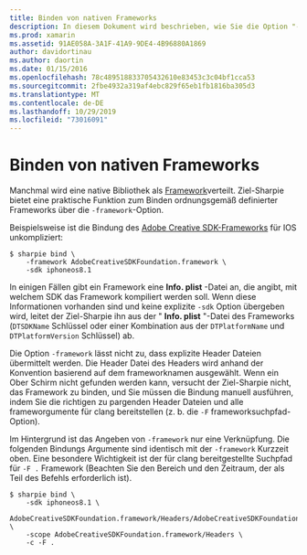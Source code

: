 ```yaml
---
title: Binden von nativen Frameworks
description: In diesem Dokument wird beschrieben, wie Sie die Option "-Framework" von Target Sharpie verwenden, um eine Bindung an eine als Framework verteilte Bibliothek zu erstellen.
ms.prod: xamarin
ms.assetid: 91AE058A-3A1F-41A9-9DE4-4B96880A1869
author: davidortinau
ms.author: daortin
ms.date: 01/15/2016
ms.openlocfilehash: 78c489518833705432610e83453c3c04bf1cca53
ms.sourcegitcommit: 2fbe4932a319af4ebc829f65eb1fb1816ba305d3
ms.translationtype: MT
ms.contentlocale: de-DE
ms.lasthandoff: 10/29/2019
ms.locfileid: "73016091"
---
```

# <a name="binding-native-frameworks"></a>Binden von nativen Frameworks

Manchmal wird eine native Bibliothek als [Framework](https://developer.apple.com/library/mac/documentation/MacOSX/Conceptual/BPFrameworks/Concepts/WhatAreFrameworks.html)verteilt. Ziel-Sharpie bietet eine praktische Funktion zum Binden ordnungsgemäß definierter Frameworks über die `-framework`-Option.

Beispielsweise ist die Bindung des [Adobe Creative SDK-Frameworks](https://creativesdk.adobe.com/downloads.html) für IOS unkompliziert:

```
$ sharpie bind \
    -framework AdobeCreativeSDKFoundation.framework \
    -sdk iphoneos8.1
```

In einigen Fällen gibt ein Framework eine **Info. plist** -Datei an, die angibt, mit welchem SDK das Framework kompiliert werden soll. Wenn diese Informationen vorhanden sind und keine explizite `-sdk` Option übergeben wird, leitet der Ziel-Sharpie ihn aus der " **Info. plist** "-Datei des Frameworks (`DTSDKName` Schlüssel oder einer Kombination aus der `DTPlatformName` und `DTPlatformVersion` Schlüssel) ab.

Die Option `-framework` lässt nicht zu, dass explizite Header Dateien übermittelt werden. Die Header Datei des Headers wird anhand der Konvention basierend auf dem frameworknamen ausgewählt. Wenn ein Ober Schirm nicht gefunden werden kann, versucht der Ziel-Sharpie nicht, das Framework zu binden, und Sie müssen die Bindung manuell ausführen, indem Sie die richtigen zu pargenden Header Dateien und alle frameworgumente für clang bereitstellen (z. b. die `-F` frameworksuchpfad-Option).

Im Hintergrund ist das Angeben von `-framework` nur eine Verknüpfung. Die folgenden Bindungs Argumente sind identisch mit der `-framework` Kurzzeit oben.
Eine besondere Wichtigkeit ist der für clang bereitgestellte Suchpfad für `-F .` Framework (Beachten Sie den Bereich und den Zeitraum, der als Teil des Befehls erforderlich ist).

```
$ sharpie bind \
    -sdk iphoneos8.1 \
    AdobeCreativeSDKFoundation.framework/Headers/AdobeCreativeSDKFoundation.h \
    -scope AdobeCreativeSDKFoundation.framework/Headers \
    -c -F .
```
